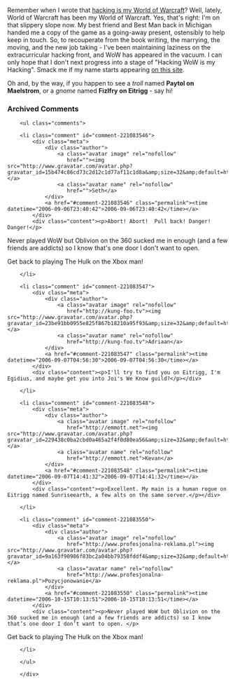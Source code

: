 Remember when I wrote that [hacking is my World of Warcraft][hwow]?  Well, lately, World of Warcraft has been my World of Warcraft.  Yes, that's right:  I'm on that slippery slope now.  My best friend and Best Man back in Michigan handed me a copy of the game as a going-away present, ostensibly to help keep in touch.  So, to recouperate from the book writing, the marrying, the moving, and the new job taking - I've been maintaining laziness on the extracurricular hacking front, and WoW has appeared in the vacuum.  I can only hope that I don't next progress into a stage of "Hacking WoW is my Hacking".  Smack me if my name starts appearing [on this site][ui].

Oh and, by the way, if you happen to see a *troll* named **Paytol on Maelstrom**, or a *gnome* named **Fizlfry on Eitrigg** - say hi!

[ui]: http://ui.worldofwar.net/
[hwow]: http://decafbad.com/blog/2006/05/03/hacking-is-my-world-of-warcraft

<div id="comments" class="comments archived-comments">
            <h3>Archived Comments</h3>
            
        <ul class="comments">
            
        <li class="comment" id="comment-221083546">
            <div class="meta">
                <div class="author">
                    <a class="avatar image" rel="nofollow" 
                       href=""><img src="http://www.gravatar.com/avatar.php?gravatar_id=15b474c86cd73c2d12c1d77af11c1d8a&amp;size=32&amp;default=http://mediacdn.disqus.com/1320279820/images/noavatar32.png"/></a>
                    <a class="avatar name" rel="nofollow" 
                       href="">Seth</a>
                </div>
                <a href="#comment-221083546" class="permalink"><time datetime="2006-09-06T23:40:42">2006-09-06T23:40:42</time></a>
            </div>
            <div class="content"><p>Abort! Abort!  Pull back! Danger! Danger!</p>

<p>Never played WoW but Oblivion on the 360 sucked me in enough (and a few friends are addicts) so I know that's one door I don't want to open.  </p>

<p>Get back to playing The Hulk on the Xbox man!</p></div>
            
        </li>
    
        <li class="comment" id="comment-221083547">
            <div class="meta">
                <div class="author">
                    <a class="avatar image" rel="nofollow" 
                       href="http://kung-foo.tv"><img src="http://www.gravatar.com/avatar.php?gravatar_id=23be91bb0955e825f867b18210a95f93&amp;size=32&amp;default=http://mediacdn.disqus.com/1320279820/images/noavatar32.png"/></a>
                    <a class="avatar name" rel="nofollow" 
                       href="http://kung-foo.tv">Adriaan</a>
                </div>
                <a href="#comment-221083547" class="permalink"><time datetime="2006-09-07T04:56:30">2006-09-07T04:56:30</time></a>
            </div>
            <div class="content"><p>I'll try to find you on Eitrigg, I'm Egidius, and maybe get you into Joi's We Know guild?</p></div>
            
        </li>
    
        <li class="comment" id="comment-221083548">
            <div class="meta">
                <div class="author">
                    <a class="avatar image" rel="nofollow" 
                       href="http://emmott.net"><img src="http://www.gravatar.com/avatar.php?gravatar_id=229438c0ba2cbd0a465a2f4f0d80ea56&amp;size=32&amp;default=http://mediacdn.disqus.com/1320279820/images/noavatar32.png"/></a>
                    <a class="avatar name" rel="nofollow" 
                       href="http://emmott.net">Kevan</a>
                </div>
                <a href="#comment-221083548" class="permalink"><time datetime="2006-09-07T14:41:32">2006-09-07T14:41:32</time></a>
            </div>
            <div class="content"><p>Excellent. My main is a human rogue on Eitrigg named Sunriseearth, a few alts on the same server.</p></div>
            
        </li>
    
        <li class="comment" id="comment-221083550">
            <div class="meta">
                <div class="author">
                    <a class="avatar image" rel="nofollow" 
                       href="http://www.profesjonalna-reklama.pl"><img src="http://www.gravatar.com/avatar.php?gravatar_id=9a163f90986f83bc2a04bb79358fddf4&amp;size=32&amp;default=http://mediacdn.disqus.com/1320279820/images/noavatar32.png"/></a>
                    <a class="avatar name" rel="nofollow" 
                       href="http://www.profesjonalna-reklama.pl">Pozycjonowanie</a>
                </div>
                <a href="#comment-221083550" class="permalink"><time datetime="2006-10-15T10:13:51">2006-10-15T10:13:51</time></a>
            </div>
            <div class="content"><p>Never played WoW but Oblivion on the 360 sucked me in enough (and a few friends are addicts) so I know that’s one door I don’t want to open. </p>

<p>Get back to playing The Hulk on the Xbox man!</p></div>
            
        </li>
    
        </ul>
    
        </div>
    